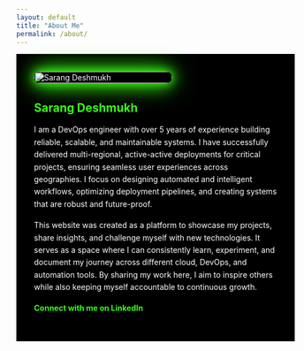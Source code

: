 ```yaml
---
layout: default
title: "About Me"
permalink: /about/
---
```


<div class="about-page">

  <!-- Photo -->
  <div class="about-photo">
    <img src="{{ '/assets/images/photo.png' | relative_url }}" alt="Sarang Deshmukh">
  </div>

  <!-- Bio -->
  <div class="about-bio">
    <h2>Sarang Deshmukh</h2>
    <p>
      I am a DevOps engineer with over 5 years of experience building reliable, scalable, and maintainable systems. I have successfully delivered multi-regional, active-active deployments for critical projects, ensuring seamless user experiences across geographies. I focus on designing automated and intelligent workflows, optimizing deployment pipelines, and creating systems that are robust and future-proof.
    </p>
    <p>
      This website was created as a platform to showcase my projects, share insights, and challenge myself with new technologies. It serves as a space where I can consistently learn, experiment, and document my journey across different cloud, DevOps, and automation tools. By sharing my work here, I aim to inspire others while also keeping myself accountable to continuous growth.
    </p>
    <p>
      <a href="https://www.linkedin.com/in/sarang-deshmukh-125197182/" target="_blank">Connect with me on LinkedIn</a>
    </p>
  </div>

</div>

<style>
/* Container */
.about-page {
  display: flex;
  flex-wrap: wrap;
  align-items: center;
  gap: 2rem;
  padding: 2rem;
  background-color: #000;
  color: #fff;
}

/* Photo */
.about-photo {
  flex: 0 0 250px;
}

.about-photo img {
  width: 100%;
  border-radius: 12px;
  box-shadow: 0 0 20px #39FF14;
  animation: neon-pulse 1.5s infinite alternate;
}

/* Neon pulse effect */
@keyframes neon-pulse {
  0% {
    box-shadow: 0 0 15px #39FF14, 0 0 30px #39FF14, 0 0 45px #39FF14;
  }
  100% {
    box-shadow: 0 0 25px #39FF14, 0 0 50px #39FF14, 0 0 75px #39FF14;
  }
}

/* Bio */
.about-bio {
  flex: 1 1 500px;
}

.about-bio h2 {
  color: #39FF14;
  margin-top: 0;
  margin-bottom: 1rem;
}

.about-bio p {
  line-height: 1.6;
  margin-bottom: 1rem;
}

.about-bio a {
  color: #39FF14;
  text-decoration: none;
  font-weight: bold;
}

/* Mobile responsive */
@media (max-width: 700px) {
  .about-page {
    flex-direction: column;
    align-items: center;
    text-align: center;
  }

  .about-photo {
    flex: 0 0 150px;
    margin-bottom: 1.5rem;
  }

  .about-bio {
    flex: 1 1 auto;
  }
}
</style>
